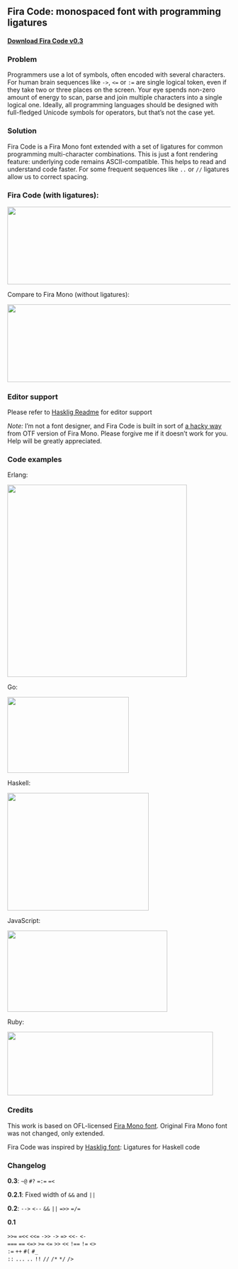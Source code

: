 ## Fira Code: monospaced font with programming ligatures

#### [Download Fira Code v0.3](https://github.com/tonsky/FiraCode/releases/download/0.3/FiraCode-Regular.otf)

### Problem

Programmers use a lot of symbols, often encoded with several characters. For human brain sequences like `->`, `<=` or `:=` are single logical token, even if they take two or three places on the screen. Your eye spends non-zero amount of energy to scan, parse and join multiple characters into a single logical one. Ideally, all programming languages should be designed with full-fledged Unicode symbols for operators, but that’s not the case yet.

### Solution

Fira Code is a Fira Mono font extended with a set of ligatures for common programming multi-character combinations. This is just a font rendering feature: underlying code remains ASCII-compatible. This helps to read and understand code faster. For some frequent sequences like `..` or `//` ligatures allow us to correct spacing.

### Fira Code (with ligatures):

<img src="./showcases/all_ligatures.png" style="width: 728px; height: 175px;"/>

Compare to Fira Mono (without ligatures):

<img src="./showcases/no_ligatures.png" style="width: 728px; height: 175px;"/>

### Editor support

Please refer to [Hasklig Readme](https://github.com/i-tu/Hasklig) for editor support

_Note:_ I’m not a font designer, and Fira Code is built in sort of [a hacky way](https://github.com/mozilla/Fira/issues/62) from OTF version of Fira Mono. Please forgive me if it doesn’t work for you. Help will be greatly appreciated.

### Code examples

Erlang:

<img src="./showcases/erlang.png" width="405" height="433" />

Go:

<img src="./showcases/go.png" width="274" height="171"/>

Haskell:

<img src="./showcases/haskell.png" width="319" height="265"/>

JavaScript:

<img src="./showcases/javascript.png" width="361" height="183"/>

Ruby:

<img src="./showcases/ruby.png" width="464" height="143"/>


### Credits

This work is based on OFL-licensed [Fira Mono font](https://github.com/mozilla/Fira). Original Fira Mono font was not changed, only extended.

Fira Code was inspired by [Hasklig font](https://github.com/i-tu/Hasklig): Ligatures for Haskell code

### Changelog

**0.3**: `~@` `#?` `=:=` `=<`

**0.2.1**: Fixed width of `&&` and `||`

**0.2**: `-->` `<--` `&&` `||` `=>>` `=/=`

**0.1**

`>>=` `=<<` `<<=` `->>` `->` `=>` `<<-` `<-`  
`===` `==` `<=>` `>=` `<=` `>>` `<<` `!==` `!=` `<>`  
`:=` `++` `#(` `#_`  
`::` `...` `..` `!!` `//` `/*` `*/` `/>`  
